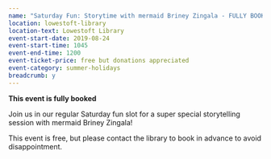 ```yaml
---
name: "Saturday Fun: Storytime with mermaid Briney Zingala - FULLY BOOKED"
location: lowestoft-library
location-text: Lowestoft Library
event-start-date: 2019-08-24
event-start-time: 1045
event-end-time: 1200
event-ticket-price: free but donations appreciated
event-category: summer-holidays
breadcrumb: y
---
```


**This event is fully booked**

Join us in our regular Saturday fun slot for a super special storytelling session with mermaid Briney Zingala!

This event is free, but please contact the library to book in advance to avoid disappointment.
